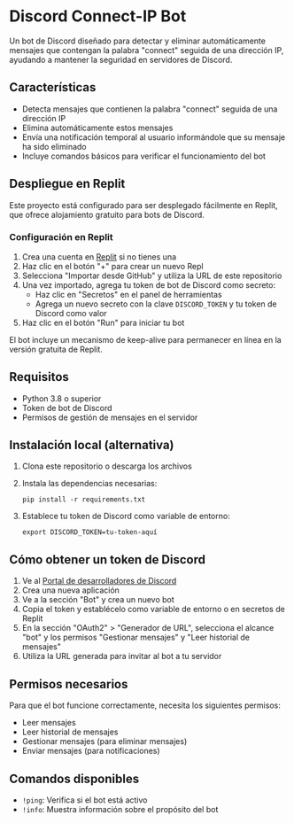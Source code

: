 # Discord Connect-IP Bot

Un bot de Discord diseñado para detectar y eliminar automáticamente mensajes que contengan la palabra "connect" seguida de una dirección IP, ayudando a mantener la seguridad en servidores de Discord.

## Características

- Detecta mensajes que contienen la palabra "connect" seguida de una dirección IP
- Elimina automáticamente estos mensajes
- Envía una notificación temporal al usuario informándole que su mensaje ha sido eliminado
- Incluye comandos básicos para verificar el funcionamiento del bot

## Despliegue en Replit

Este proyecto está configurado para ser desplegado fácilmente en Replit, que ofrece alojamiento gratuito para bots de Discord.

### Configuración en Replit

1. Crea una cuenta en [Replit](https://replit.com) si no tienes una
2. Haz clic en el botón "+" para crear un nuevo Repl
3. Selecciona "Importar desde GitHub" y utiliza la URL de este repositorio
4. Una vez importado, agrega tu token de bot de Discord como secreto:
   - Haz clic en "Secretos" en el panel de herramientas
   - Agrega un nuevo secreto con la clave `DISCORD_TOKEN` y tu token de Discord como valor
5. Haz clic en el botón "Run" para iniciar tu bot

El bot incluye un mecanismo de keep-alive para permanecer en línea en la versión gratuita de Replit.

## Requisitos

- Python 3.8 o superior
- Token de bot de Discord
- Permisos de gestión de mensajes en el servidor

## Instalación local (alternativa)

1. Clona este repositorio o descarga los archivos

2. Instala las dependencias necesarias:
   ```
   pip install -r requirements.txt
   ```

3. Establece tu token de Discord como variable de entorno:
   ```
   export DISCORD_TOKEN=tu-token-aquí
   ```

## Cómo obtener un token de Discord

1. Ve al [Portal de desarrolladores de Discord](https://discord.com/developers/applications)
2. Crea una nueva aplicación
3. Ve a la sección "Bot" y crea un nuevo bot
4. Copia el token y establécelo como variable de entorno o en secretos de Replit
5. En la sección "OAuth2" > "Generador de URL", selecciona el alcance "bot" y los permisos "Gestionar mensajes" y "Leer historial de mensajes"
6. Utiliza la URL generada para invitar al bot a tu servidor

## Permisos necesarios

Para que el bot funcione correctamente, necesita los siguientes permisos:
- Leer mensajes
- Leer historial de mensajes
- Gestionar mensajes (para eliminar mensajes)
- Enviar mensajes (para notificaciones)

## Comandos disponibles

- `!ping`: Verifica si el bot está activo
- `!info`: Muestra información sobre el propósito del bot
